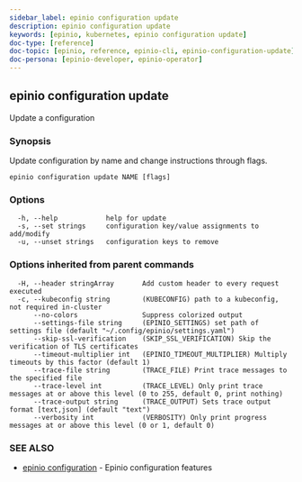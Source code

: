 ```yaml
---
sidebar_label: epinio configuration update
description: epinio configuration update
keywords: [epinio, kubernetes, epinio configuration update]
doc-type: [reference]
doc-topic: [epinio, reference, epinio-cli, epinio-configuration-update]
doc-persona: [epinio-developer, epinio-operator]
---
```

## epinio configuration update

Update a configuration

### Synopsis

Update configuration by name and change instructions through flags.

```
epinio configuration update NAME [flags]
```

### Options

```
  -h, --help            help for update
  -s, --set strings     configuration key/value assignments to add/modify
  -u, --unset strings   configuration keys to remove
```

### Options inherited from parent commands

```
  -H, --header stringArray       Add custom header to every request executed
  -c, --kubeconfig string        (KUBECONFIG) path to a kubeconfig, not required in-cluster
      --no-colors                Suppress colorized output
      --settings-file string     (EPINIO_SETTINGS) set path of settings file (default "~/.config/epinio/settings.yaml")
      --skip-ssl-verification    (SKIP_SSL_VERIFICATION) Skip the verification of TLS certificates
      --timeout-multiplier int   (EPINIO_TIMEOUT_MULTIPLIER) Multiply timeouts by this factor (default 1)
      --trace-file string        (TRACE_FILE) Print trace messages to the specified file
      --trace-level int          (TRACE_LEVEL) Only print trace messages at or above this level (0 to 255, default 0, print nothing)
      --trace-output string      (TRACE_OUTPUT) Sets trace output format [text,json] (default "text")
      --verbosity int            (VERBOSITY) Only print progress messages at or above this level (0 or 1, default 0)
```

### SEE ALSO

* [epinio configuration](./epinio_configuration.md)	 - Epinio configuration features

